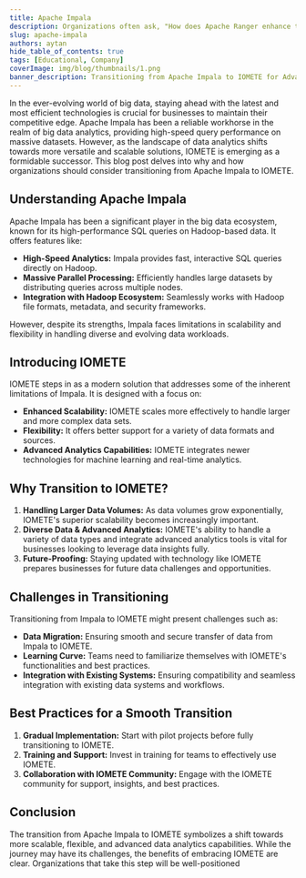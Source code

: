 ```yaml
---
title: Apache Impala
description: Organizations often ask, "How does Apache Ranger enhance the security of a data management system?" The answer lies in its capability to offer fine-grained access control and a comprehensive security policy management framework.
slug: apache-impala
authors: aytan
hide_table_of_contents: true
tags: [Educational, Company]
coverImage: img/blog/thumbnails/1.png
banner_description: Transitioning from Apache Impala to IOMETE for Advanced Data Analytics
---
```


In the ever-evolving world of big data, staying ahead with the latest and most efficient technologies is crucial for businesses to maintain their competitive edge. Apache Impala has been a reliable workhorse in the realm of big data analytics, providing high-speed query performance on massive datasets. However, as the landscape of data analytics shifts towards more versatile and scalable solutions, IOMETE is emerging as a formidable successor. This blog post delves into why and how organizations should consider transitioning from Apache Impala to IOMETE.

## Understanding Apache Impala

Apache Impala has been a significant player in the big data ecosystem, known for its high-performance SQL queries on Hadoop-based data. It offers features like:

- **High-Speed Analytics:** Impala provides fast, interactive SQL queries directly on Hadoop.
- **Massive Parallel Processing:** Efficiently handles large datasets by distributing queries across multiple nodes.
- **Integration with Hadoop Ecosystem:** Seamlessly works with Hadoop file formats, metadata, and security frameworks.

However, despite its strengths, Impala faces limitations in scalability and flexibility in handling diverse and evolving data workloads.

## Introducing IOMETE

IOMETE steps in as a modern solution that addresses some of the inherent limitations of Impala. It is designed with a focus on:

- **Enhanced Scalability:** IOMETE scales more effectively to handle larger and more complex data sets.
- **Flexibility:** It offers better support for a variety of data formats and sources.
- **Advanced Analytics Capabilities:** IOMETE integrates newer technologies for machine learning and real-time analytics.

## Why Transition to IOMETE?

1. **Handling Larger Data Volumes:** As data volumes grow exponentially, IOMETE's superior scalability becomes increasingly important.
2. **Diverse Data & Advanced Analytics:** IOMETE's ability to handle a variety of data types and integrate advanced analytics tools is vital for businesses looking to leverage data insights fully.
3. **Future-Proofing:** Staying updated with technology like IOMETE prepares businesses for future data challenges and opportunities.

## Challenges in Transitioning

Transitioning from Impala to IOMETE might present challenges such as:

- **Data Migration:** Ensuring smooth and secure transfer of data from Impala to IOMETE.
- **Learning Curve:** Teams need to familiarize themselves with IOMETE's functionalities and best practices.
- **Integration with Existing Systems:** Ensuring compatibility and seamless integration with existing data systems and workflows.

## Best Practices for a Smooth Transition

1. **Gradual Implementation:** Start with pilot projects before fully transitioning to IOMETE.
2. **Training and Support:** Invest in training for teams to effectively use IOMETE.
3. **Collaboration with IOMETE Community:** Engage with the IOMETE community for support, insights, and best practices.

## Conclusion

The transition from Apache Impala to IOMETE symbolizes a shift towards more scalable, flexible, and advanced data analytics capabilities. While the journey may have its challenges, the benefits of embracing IOMETE are clear. Organizations that take this step will be well-positioned
